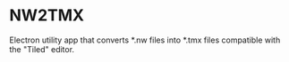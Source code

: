 # NW2TMX
Electron utility app that converts *.nw files into *.tmx files compatible with the "Tiled" editor.
